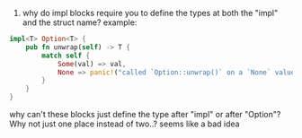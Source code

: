 1. why do impl blocks require you to define the types at both the "impl" and the struct name? example:
```rust
impl<T> Option<T> {
    pub fn unwrap(self) -> T {
        match self {
            Some(val) => val,
            None => panic!("called `Option::unwrap()` on a `None` value"),
        }
    }
}
```
why can't these blocks just define the <T> type after "impl" or after "Option"? Why not just one place instead of two..? seems like a bad idea
